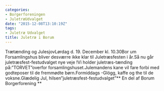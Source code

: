 ```yaml
---
categories:
- Borgerforeningen
- JuletræUdvalget
date: "2015-12-08T13:10:19Z"
tags:
- Juletræ Udvalget
title: Juletræ i Borum
---
```


Trætænding og JulesjovLørdag d. 19. December kl. 10.30Bor um Forsamlingshus bliver desværre ikke klar til Juletræsfesten i år.Så nu går juletræsfest-festudvalget nye veje !Vi holder juletræs-tænding på:”TORVET”overfor forsamlingshuset.Julemandens kane vil fare forbi med godteposer til de fremmødte børn.Formiddags -Glögg, kaffe og the til de voksne.Glædelig Jul, hilsen”juletræsfest-festudvalget”** En del af Borum Borgerforening **
